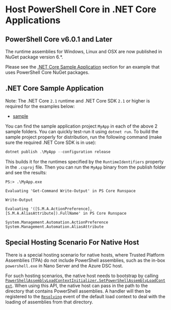 # Host PowerShell Core in .NET Core Applications

## PowerShell Core v6.0.1 and Later

The runtime assemblies for Windows, Linux and OSX are now published in NuGet package version 6.*.

Please see the [.NET Core Sample Application](#net-core-sample-application) section for an example that uses PowerShell Core NuGet packages.

## .NET Core Sample Application

Note: The .NET Core `2.1` runtime and .NET Core SDK `2.1` or higher is required for the examples below:

- [sample](./sample)

You can find the sample application project `MyApp` in each of the above 2 sample folders. You can quickly test-run it using `dotnet run`.
To build the sample project properly for distribution, run the following command (make sure the required .NET Core SDK is in use):

```powershell
dotnet publish .\MyApp --configuration release
```

This builds it for the runtimes specified by the `RuntimeIdentifiers` property in the `.csproj` file.
Then you can run the `MyApp` binary from the publish folder and see the results:

```none
PS:> .\MyApp.exe

Evaluating 'Get-Command Write-Output' in PS Core Runspace

Write-Output

Evaluating '([S.M.A.ActionPreference], [S.M.A.AliasAttribute]).FullName' in PS Core Runspace

System.Management.Automation.ActionPreference
System.Management.Automation.AliasAttribute
```

## Special Hosting Scenario For Native Host

There is a special hosting scenario for native hosts,
where Trusted Platform Assemblies (TPA) do not include PowerShell assemblies,
such as the in-box `powershell.exe` in Nano Server and the Azure DSC host.

For such hosting scenarios, the native host needs to bootstrap by calling [`PowerShellAssemblyLoadContextInitializer.SetPowerShellAssemblyLoadContext`](https://learn.microsoft.com/dotnet/api/system.management.automation.powershellassemblyloadcontextinitializer.setpowershellassemblyloadcontext).
When using this API, the native host can pass in the path to the directory that contains PowerShell assemblies.
A handler will then be registered to the [`Resolving`](https://github.com/dotnet/corefx/blob/d6678e9653defe3cdfff26b2ff62135b6b22c77f/src/System.Runtime.Loader/ref/System.Runtime.Loader.cs#L38)
event of the default load context to deal with the loading of assemblies from that directory.

